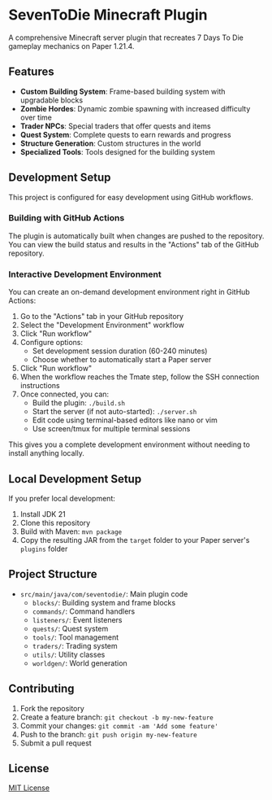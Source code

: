 # SevenToDie Minecraft Plugin

A comprehensive Minecraft server plugin that recreates 7 Days To Die gameplay mechanics on Paper 1.21.4.

## Features

- **Custom Building System**: Frame-based building system with upgradable blocks
- **Zombie Hordes**: Dynamic zombie spawning with increased difficulty over time
- **Trader NPCs**: Special traders that offer quests and items
- **Quest System**: Complete quests to earn rewards and progress
- **Structure Generation**: Custom structures in the world
- **Specialized Tools**: Tools designed for the building system

## Development Setup

This project is configured for easy development using GitHub workflows.

### Building with GitHub Actions

The plugin is automatically built when changes are pushed to the repository. You can view the build status and results in the "Actions" tab of the GitHub repository.

### Interactive Development Environment

You can create an on-demand development environment right in GitHub Actions:

1. Go to the "Actions" tab in your GitHub repository
2. Select the "Development Environment" workflow
3. Click "Run workflow" 
4. Configure options:
   - Set development session duration (60-240 minutes)
   - Choose whether to automatically start a Paper server
5. Click "Run workflow"
6. When the workflow reaches the Tmate step, follow the SSH connection instructions
7. Once connected, you can:
   - Build the plugin: `./build.sh`
   - Start the server (if not auto-started): `./server.sh`
   - Edit code using terminal-based editors like nano or vim
   - Use screen/tmux for multiple terminal sessions

This gives you a complete development environment without needing to install anything locally.

## Local Development Setup

If you prefer local development:

1. Install JDK 21
2. Clone this repository
3. Build with Maven: `mvn package`
4. Copy the resulting JAR from the `target` folder to your Paper server's `plugins` folder

## Project Structure

- `src/main/java/com/seventodie/`: Main plugin code
  - `blocks/`: Building system and frame blocks
  - `commands/`: Command handlers
  - `listeners/`: Event listeners
  - `quests/`: Quest system
  - `tools/`: Tool management
  - `traders/`: Trading system
  - `utils/`: Utility classes
  - `worldgen/`: World generation

## Contributing

1. Fork the repository
2. Create a feature branch: `git checkout -b my-new-feature`
3. Commit your changes: `git commit -am 'Add some feature'`
4. Push to the branch: `git push origin my-new-feature`
5. Submit a pull request

## License

[MIT License](LICENSE)